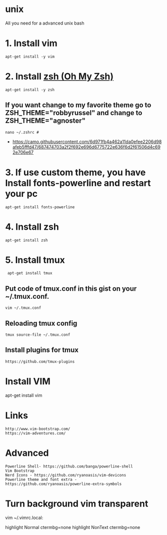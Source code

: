 # unix
All you need for a advanced unix bash


# 1. Install vim
    apt-get install -y vim
# 2. Install [zsh (Oh My Zsh)](https://github.com/robbyrussell/oh-my-zsh)
    apt-get install -y zsh
## If you want change to my favorite theme go to ZSH_THEME="robbyrussel" and change to ZSH_THEME="agnoster"

    nano ~/.zshrc # 
        
 - https://camo.githubusercontent.com/6d971fb4a462a11da0efee2206d98afeb5fffd47/687474703a2f2f692e696d6775722e636f6d2f61506d4c692e706e67

# 3. If use custom theme, you have Install fonts-powerline and restart your pc

    apt-get install fonts-powerline
    
# 4. Install zsh

    apt-get install zsh
# 5. Install tmux

     apt-get install tmux
## Put code of tmux.conf in this gist on your ~/.tmux.conf.

    vim ~/.tmux.conf
## Reloading tmux config

    tmux source-file ~/.tmux.conf
    
## Install plugins for tmux

    https://github.com/tmux-plugins
    
# Install VIM
apt-get install vim

# Links
    http://www.vim-bootstrap.com/
    https://vim-adventures.com/

# Advanced
    Powerline Shell- https://github.com/banga/powerline-shell
    Vim Bootstrap 
    Nerd Icons - https://github.com/ryanoasis/vim-devicons
    Powerline theme and font extra - https://github.com/ryanoasis/powerline-extra-symbols

# Turn background vim transparent
vim ~/.vimrc.local:

highlight Normal ctermbg=none
highlight NonText ctermbg=none
